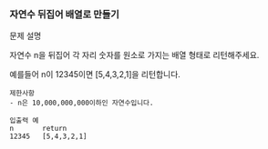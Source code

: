 ### 자연수 뒤집어 배열로 만들기

문제 설명

자연수 n을 뒤집어 각 자리 숫자를 원소로 가지는 배열 형태로 리턴해주세요.

예를들어 n이 12345이면 [5,4,3,2,1]을 리턴합니다.
```
제한사항
- n은 10,000,000,000이하인 자연수입니다.

입출력 예
n       return
12345   [5,4,3,2,1]
```
